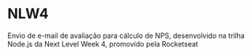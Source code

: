 # NLW4
Envio de e-mail de avaliação para cálculo de NPS, desenvolvido na trilha Node.js da Next Level Week 4, promovido pela Rocketseat
